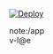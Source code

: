 
[![Deploy](https://www.herokucdn.com/deploy/button.png)](https://dashboard.heroku.com/new?template=https%3A%2F%2Fgithub.com%2Fyihahado%2Fmleao)


note:/app  
v-l@e


